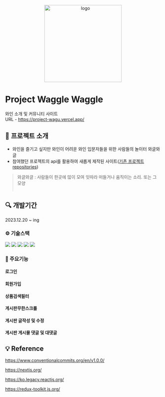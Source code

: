 <p align="center"><img width="250" alt="logo" src="https://github.com/hyooo11/project_fuzimi/assets/98132929/fa69842b-8a41-4c41-bdb3-c4200aca1e83"></p>

# Project Waggle Waggle

와인 소개 및 커뮤니티 사이트<br>
URL - https://project-wagu.vercel.app/
<br>

## 💁 프로젝트 소개

- 와인을 즐기고 싶지만 와인이 어려운 와인 입문자들을 위한 사람들의 놀이터 와글와글
- 참여했던 프로젝트의 api를 활용하여 새롭게 제작된 사이트([기존 프로젝트 repositories](https://github.com/Hyunsoul37/project_w))<br>

> 와글와글 : 사람들이 한곳에 많이 모여 잇따라 떠들거나 움직이는 소리. 또는 그 모양
> <br><br>

## 🔍 개발기간

2023.12.20 ~ ing

### ⚙ 기술스택

<div>
  <img src="https://img.shields.io/badge/Next.js-000?style=for-the-badge&logo=nextdotjs&logoColor=white">
  <img src="https://img.shields.io/badge/React-61DAFB?style=for-the-badge&logo=react&logoColor=white">
  <img src="https://img.shields.io/badge/Redux-593D88?style=for-the-badge&logo=redux&logoColor=white">
  <img src="https://img.shields.io/badge/HTML5-E34F26?style=for-the-badge&logo=html5&logoColor=white">
  <img src="https://img.shields.io/badge/CSS3-1572B6?style=for-the-badge&logo=css3&logoColor=white">
</div>

### 📌 주요기능

#### 로그인

#### 회원가입

#### 상품검색필터

#### 게시판무한스크롤

#### 게시판 글작성 및 수정

#### 게시판 게시물 댓글 및 대댓글

## 💡 Reference

https://www.conventionalcommits.org/en/v1.0.0/

https://nextjs.org/

https://ko.legacy.reactjs.org/

https://redux-toolkit.js.org/
